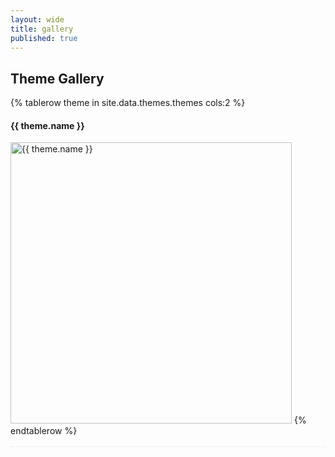 ```yaml
---
layout: wide
title: gallery
published: true
---
```

## Theme Gallery

<table style="border:1px dotted #eeeeee; border-spacing: 10px 10px;">
{% tablerow theme in site.data.themes.themes cols:2 %}
  <h4>{{ theme.name }} </h4>
    <a href="themes/{{ theme.name }}"><img src="themes/{{ theme.name }}/sequence-ex.svg" width="450"  title="{{ theme.name }}" alt="{{ theme.name }}" style="background-color: {{ theme.background }}"></a>
{% endtablerow %}
  </table>
